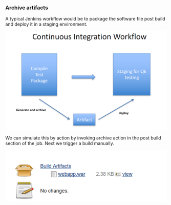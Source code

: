 ### Archive artifacts

A typical Jenkins workflow would be to package the software file post build and deploy it in a staging environment.

![IMG](../images/continuous_delivery.png) 

We can simulate this by action by invoking archive action in the post build section of the job.
Next we trigger a build manually.

![IMG](../images/archive_war.png)